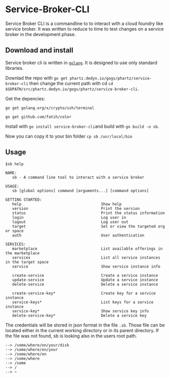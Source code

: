 # Service-Broker-CLI
Service Broker CLI is a commandline to to interact with a cloud foundry like service broker.
It was written to reduce to time to test changes on a service broker in the development phase.

## Download and install
Service broker cli is written in [`golang`](https://golang.org). It is designed to use only standard libraries.

Downlad the repo with `go get phartz.dedyn.io/gogs/phartz/service-broker-cli` then change the current path with cd `cd $GOPATH/src/phartz.dedyn.io/gogs/phartz/service-broker-cli`.

Get the depencies:
```
go get golang.org/x/crypto/ssh/terminal

go get github.com/fatih/color
```

Install with `go install service-broker-cli`and build with `go build -o sb`.

Now you can copy it to your bin folder `cp sb /usr/local/bin`

## Usage
```
$sb help

NAME:
   sb - A command line tool to interact with a service broker

USAGE:
   sb [global options] command [arguments...] [command options]

GETTING STARTED:
   help                                   Show help
   version                                Print the version
   status                                 Print the status information
   login                                  Log user in
   logout                                 Log user out
   target                                 Set or view the targeted org or space
   auth                                   User authentication

SERVICES:
   marketplace                            List available offerings in the marketplace
   services                               List all service instances in the target space
   service                                Show service instance info

   create-service                         Create a service instance
   update-service                         Update a service instance
   delete-service                         Delete a service instance

   create-service-key*                    Create key for a service instance
   service-keys*                          List keys for a service instance
   service-key*                           Show service key info
   delete-service-key*                    Delete a service key

```

The credentials will be stored in json format in the file `.sb`. Those file can be located either in the current working directory or in its parent directory. If the file was not found, sb is looking also in the users root path.

```
--> /some/where/on/your/disk
--> /some/where/on/your
--> /some/where/on
--> /some/where
--> /some
--> /
--> ~

